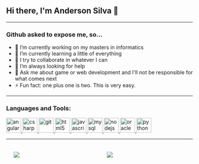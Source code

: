 ## Hi there, I'm Anderson Silva 👋

<hr>

### Github asked to expose me, so...

- 🔭 I’m currently working on my masters in informatics
- 🌱 I’m currently learning a little of everything
- 👯 I try to collaborate in whatever I can
- 🤔 I’m always looking for help
- 💬 Ask me about game or web development and I'll not be responsible for what comes next
- ⚡ Fun fact: one plus one is two. This is very easy.

<hr>

### Languages and Tools: 
<p align="left">
    <a href="https://angular.io" target="_blank">
        <img src="https://devicons.github.io/devicon/devicon.git/icons/angularjs/angularjs-original.svg" alt="angularjs"
            width="40" height="40" />
    </a>
    <a href="https://www.w3schools.com/cs/" target="_blank">
        <img src="https://devicons.github.io/devicon/devicon.git/icons/csharp/csharp-original.svg" alt="csharp"
            width="40" height="40" />
    </a>
    <a href="https://git-scm.com/" target="_blank">
        <img src="https://www.vectorlogo.zone/logos/git-scm/git-scm-icon.svg" alt="git" width="40" height="40" />
    </a>
    <a href="https://www.w3.org/html/" target="_blank">
        <img src="https://devicons.github.io/devicon/devicon.git/icons/html5/html5-original-wordmark.svg" alt="html5"
            width="40" height="40" />
    </a>
    <a href="https://developer.mozilla.org/en-US/docs/Web/JavaScript" target="_blank">
        <img src="https://devicons.github.io/devicon/devicon.git/icons/javascript/javascript-original.svg"
            alt="javascript" width="40" height="40" />
    </a>
    <a href="https://www.mysql.com/" target="_blank">
        <img src="https://devicons.github.io/devicon/devicon.git/icons/mysql/mysql-original-wordmark.svg" alt="mysql"
            width="40" height="40" />
    </a>
    <a href="https://nodejs.org" target="_blank">
        <img src="https://devicons.github.io/devicon/devicon.git/icons/nodejs/nodejs-original-wordmark.svg" alt="nodejs"
            width="40" height="40" />
    </a>
    <a href="https://www.oracle.com/" target="_blank">
        <img src="https://devicons.github.io/devicon/devicon.git/icons/oracle/oracle-original.svg" alt="oracle"
            width="40" height="40" />
    </a>
    <a href="https://www.python.org" target="_blank">
        <img src="https://devicons.github.io/devicon/devicon.git/icons/python/python-original.svg" alt="python"
            width="40" height="40" />
    </a>
</p>
<hr>
<div style="display: flex">
  <a href="https://github.com/andsfonseca" style="flex: 1; margin:20px">
    <img align="center" src="https://github-readme-stats.vercel.app/api?username=andsfonseca&theme=default&show_icons=true&count_private=true&include_all_commits=True&line_height=24.5" />
  </a>
  <a href="https://github.com/andsfonseca" style="flex: 1; margin:20px">
    <img align="center" src="https://github-readme-stats.vercel.app/api/top-langs/?username=andsfonseca&layout=compact&langs_count=8" /> 
  </a>
</div>
<!--
**andsfonseca/andsfonseca** is a ✨ _special_ ✨ repository because its `README.md` (this file) appears on your GitHub profile.
-->
